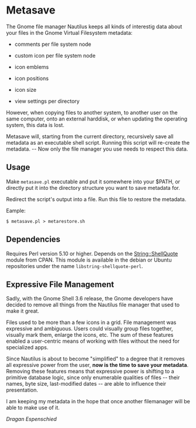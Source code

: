 Metasave
========

The Gnome file manager Nautilus keeps all kinds of interestig data about your files in the Gnome Virtual Filesystem metadata:

- comments per file system node

- custom icon per file system node

- icon emblems

- icon positions

- icon size

- view settings per directory

However, when copying files to another system, to another user on the same computer, onto an external harddisk, or when updating the operating system, this data is lost.

Metasave will, starting from the current directory, recursively save all metadata as an executable shell script. Running this script will re-create the metadata. -- Now only the file manager you use needs to respect this data.

Usage
-----

Make `metasave.pl` executable and put it somewhere into your $PATH, or directly put it into the directory structure you want to save metadata for.

Redirect the script's output into a file. Run this file to restore the metadata.

Eample:

    $ metasave.pl > metarestore.sh

Dependencies
------------

Requires Perl version 5.10 or higher. Depends on the [String::ShellQuote](http://search.cpan.org/~rosch/String-ShellQuote-1.03/ShellQuote.pm) module from CPAN. This module is available in the debian or Ubuntu repositories under the name `libstring-shellquote-perl`.

Expressive File Management
--------------------------

Sadly, with the Gnome Shell 3.6 release, the Gnome developers have decided to remove all things from the Nautilus file manager that used to make it great.

Files used to be more than a few icons in a grid. File management was expressive and ambiguous. Users could visually group files together, visually mark them, enlarge the icons, etc. The sum of these features enabled a user-centric means of working with files without the need for specialized apps.

Since Nautilus is about to become "simplified" to a degree that it removes all expressive power from the user, **now is the time to save your metadata**. Removing these features means that expressive power is shifting to a primitive database logic, since only enumerable qualities of files -- their names, byte size, last-modified dates -- are able to influence their presentation.

I am keeping my metadata in the hope that once another filemanager will be able to make use of it.

*Dragan Espenschied*